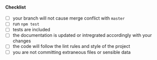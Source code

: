 <!-- Hi, and thank you for your time dedicated to this pull request! Please provide a description
of the work you have done and be sure to link to the relative open issue if is present.

Be aaware that all the work you have done should include also the relative tests to assure the
correct behaviour and avoid possible regressions in the future.
-->

#### Checklist

- [ ] your branch will not cause merge conflict with `master`
- [ ] run `npm test`
- [ ] tests are included
- [ ] the documentation is updated or intregrated accordingly with your changes
- [ ] the code will follow the lint rules and style of the project
- [ ] you are not committing extraneous files or sensible data
